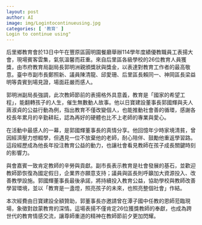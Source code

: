 ```yaml
---
layout: post
author: AI
image: img/Logintocontinueusing.jpg
categories: [ '教育' ]
Login to continue using"
---
```

后里鄉教育會於13日中午在豐原區圓明園餐廳舉辦114學年度績優教職員工表揚大會，現場賓客雲集，氣氛溫馨而莊重。來自后里區各級學校的26位教育人員獲獎，由市府教育局副局長郭明洲親頒獎狀與獎金，以表達對教育工作者的最高敬意。臺中市副市長鄭照新、議員陳清龍、邱愛珊、后里區長賴同一、神岡區長梁益明等貴賓到場見證，場面莊嚴而感人。

郭明洲副局長強調，此次教師節前的表揚格外具意義，教育是「國家的希望工程」，能翻轉孩子的人生，催生無數動人故事。他以日寶建設董事長郭國輝與夫人蔣淑貞的公益行動為例，指出教育不僅改變個人，也能推動社會善的循環，感謝各校長年累月的辛勤耕耘，認為再好的硬體也比不上老師的專業與愛心。

在活動中最感人的一幕，是郭國輝董事長的真情分享。他回憶年少時家境清貧，曾因經濟壓力想輟學，但遇見一位不放棄他的老師，耐心陪伴、鼓勵他重返學習路。這段經歷成為他長年投注教育公益的動力，也讓社會看見教師在孩子成長關鍵時刻的影響力。

與會嘉賓一致肯定教師的辛勞與貢獻。副市長表示教育是社會發展的基石，並歡迎教師節恢復為國定假日，企業界亦願意支持；議員與區長則呼籲加大資源投入、改善教學設施。郭國輝董事長最後承諾，將持續投入教育公益，協助學校與教師改善學習環境，並以「教育是一盞燈，照亮孩子的未來，也照亮整個社會」作結。

本次經費由日寶建設全額贊助，郭董事長亦邀請曾在潭子國中任教的恩師蒞臨現場，象徵對啟蒙教育的深情。這場表揚不僅肯定26位獲獎教師的奉獻，也成為跨世代的教育情感交流，讓尊師重道的精神在教師節前夕更加閃耀。